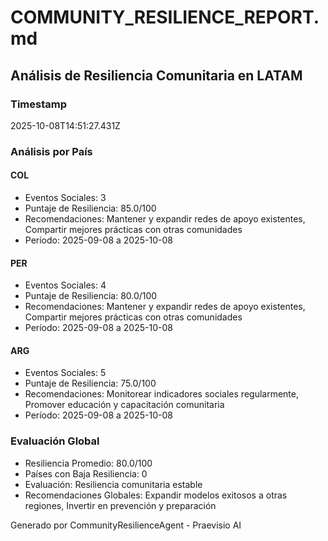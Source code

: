 # COMMUNITY_RESILIENCE_REPORT.md

## Análisis de Resiliencia Comunitaria en LATAM

### Timestamp
2025-10-08T14:51:27.431Z

### Análisis por País
#### COL
- Eventos Sociales: 3
- Puntaje de Resiliencia: 85.0/100
- Recomendaciones: Mantener y expandir redes de apoyo existentes, Compartir mejores prácticas con otras comunidades
- Período: 2025-09-08 a 2025-10-08


#### PER
- Eventos Sociales: 4
- Puntaje de Resiliencia: 80.0/100
- Recomendaciones: Mantener y expandir redes de apoyo existentes, Compartir mejores prácticas con otras comunidades
- Período: 2025-09-08 a 2025-10-08


#### ARG
- Eventos Sociales: 5
- Puntaje de Resiliencia: 75.0/100
- Recomendaciones: Monitorear indicadores sociales regularmente, Promover educación y capacitación comunitaria
- Período: 2025-09-08 a 2025-10-08



### Evaluación Global
- Resiliencia Promedio: 80.0/100
- Países con Baja Resiliencia: 0
- Evaluación: Resiliencia comunitaria estable
- Recomendaciones Globales: Expandir modelos exitosos a otras regiones, Invertir en prevención y preparación

Generado por CommunityResilienceAgent - Praevisio AI
